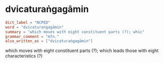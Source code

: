 # dvicaturaṅgagāmin

``` toml
dict_label = "NCPED"
word = "dvicaturaṅgagāmin"
summary = "which moves with eight constituent parts (?); whic"
grammar_comment = "mfn."
also_written_as = ["dvicaturaṅgagāmin"]
```

which moves with eight constituent parts (?); which leads those with eight characteristics (?)

